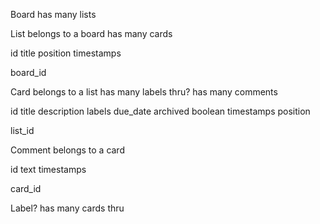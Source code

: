 Board
  has many lists

List
  belongs to a board
  has many cards

  id
  title
  position
  timestamps

  board_id

Card
  belongs to a list
  has many labels thru?
  has many comments

  id
  title
  description
  labels
  due_date
  archived boolean
  timestamps
  position

  list_id

Comment
  belongs to a card

  id
  text
  timestamps

  card_id

Label?
  has many cards thru